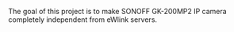 The goal of this project is to make SONOFF GK-200MP2 IP camera completely independent from eWlink servers.